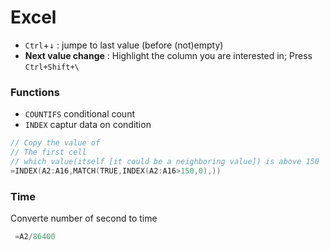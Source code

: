 # Excel

- `Ctrl`+<kbd>&darr;</kbd> : jumpe to last value (before (not)empty)
- **Next value change** : Highlight the column you are interested in; Press `Ctrl+Shift+\`

### Functions
- `COUNTIFS` conditional count
- `INDEX` captur data on condition
```go
// Copy the value of
// The first cell 
// which value(itself [it could be a neighboring value]) is above 150 
=INDEX(A2:A16,MATCH(TRUE,INDEX(A2:A16>150,0),))
```

### Time
Converte number of second to time
```go
 =A2/86400
 ```

